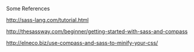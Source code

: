 Some References

http://sass-lang.com/tutorial.html

http://thesassway.com/beginner/getting-started-with-sass-and-compass

http://elneco.biz/use-compass-and-sass-to-minify-your-css/
